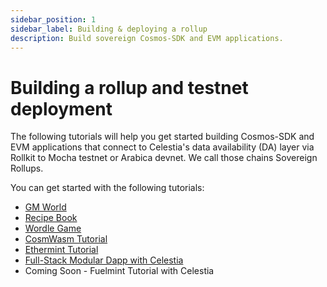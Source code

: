 ```yaml
---
sidebar_position: 1
sidebar_label: Building & deploying a rollup
description: Build sovereign Cosmos-SDK and EVM applications.
---
```


# Building a rollup and testnet deployment

The following tutorials will help you get started building
Cosmos-SDK and EVM applications that connect to Celestia's data availability
(DA) layer via Rollkit to Mocha testnet or Arabica devnet. We call
those chains Sovereign Rollups.

You can get started with the following tutorials:

- [GM World](./gm-world.md)
- [Recipe Book](./recipe-book.md)
- [Wordle Game](./wordle.md)
- [CosmWasm Tutorial](https://rollkit.dev/docs/tutorials/cosmwasm)
- [Ethermint Tutorial](https://rollkit.dev/docs/tutorials/ethermint)
- [Full-Stack Modular Dapp with Celestia](https://docs.celestia.org/developers/full-stack-modular-development-guide)
- Coming Soon - Fuelmint Tutorial with Celestia
